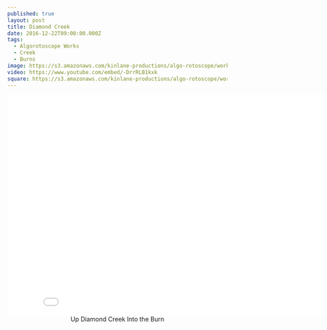 ```yaml
---
published: true
layout: post
title: Diamond Creek
date: 2016-12-22T09:00:00.000Z
tags:
  - Algorotoscope Works
  - Creek
  - Burns
image: https://s3.amazonaws.com/kinlane-productions/algo-rotoscope/working/diamond-creek.png
video: https://www.youtube.com/embed/-DrrRLB1kxk
square: https://s3.amazonaws.com/kinlane-productions/algo-rotoscope/working/diamond-creek-square.png
---
```

<center><iframe width="853" height="505" src="{{ page.video }}" frameborder="0" allowfullscreen></iframe></center>
<center>Up Diamond Creek Into the Burn</center>
